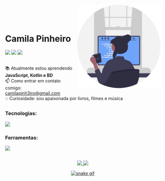 <img align="right" width="270px" style="margin-top:-20px" src="./img/image-programmer.png">

</br>
</br>

<div>

 <h1 align="left">Camila Pinheiro</h1>
 <a href="https://instagram.com/camilapinh3iro" target="_blank"><img src="https://img.shields.io/badge/-Instagram-%23E4405F?style=for-the-badge&logo=instagram&logoColor=white" target="_blank"></a>
<a href="https://www.linkedin.com/in/camila-pinheiro-4a4676255/" target="_blank"><img src="https://img.shields.io/badge/LinkedIn-0077B5?style=for-the-badge&logo=linkedin&logoColor=white" target="_black"></a>
<a href = "mailto:camilapinh3iro@gmail.com" target="_black"><img src="https://img.shields.io/badge/Gmail-D14836?style=for-the-badge&logo=gmail&logoColor=white" target="_blank"></a>
</div>

 
 <br>

📚 Atualmente estou aprendendo **JavaScript, Kotlin e BD**   
📫 Como entrar em contato comigo: camilapinh3iro@gmail.com      
💡 Curiosidade: sou apaixonada por livros, filmes e música  

##

### Tecnologias:
<a href="https://skillicons.dev">
    <img src="https://skillicons.dev/icons?i=html,css,java,git,github,figma,nodejs,javascript&theme=dark" />
  </a>

### Ferramentas:
<a href="https://skillicons.dev">
    <img src="https://skillicons.dev/icons?i=vscode,eclipse,androidstudio,netbens&theme=dark" />
  </a>

##

<div align="center">
<a href="https://github.com/camilapinh3iro">
<img height="150em" src="https://github-readme-stats.vercel.app/api/top-langs/?username=camilapinh3iro&layout=compact&langs_count=7&theme=tokyonight"/>
<img height="150em" src="https://github-readme-stats.vercel.app/api?username=camilapinh3iro&show_icons=true&theme=tokyonight&include_all_commits=true&count_private=true"/>



![snake gif](https://github.com/camilapinh3iro/camilapinh3iro/blob/output/github-contribution-grid-snake.svg)
</div>
